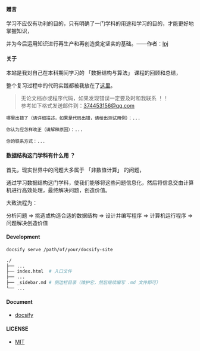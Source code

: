 #### 赠言

学习不应仅有功利的目的，只有明确了一门学科的用途和学习的目的，才能更好地掌握知识，</br>

并为今后运用知识进行再生产和再创造奠定坚实的基础。——作者：[lpj](https://liupj.top/about/)

#### 关于

本站是我对自己在本科期间学习的 「数据结构与算法」 课程的回顾和总结，</br>

整个复习过程中的代码实践都被我放在了[这里](https://github.com/Brannua/ds_algorithm)。</br>

> 无论文档亦或程序代码，如果发现错误一定要及时和我联系 ！！</br>
> 参考如下格式发送邮件到：374453156@qq.com

```
哪里出错了（请详细描述，如果是代码出错，请给出测试用例）：...

你认为应怎样改正（请解释原因）：...

你的联系方式：...
```

#### 数据结构这门学科有什么用 ？

首先，现实世界中的问题大多属于 「非数值计算」 的问题，</br>

通过学习数据结构这门学科，使我们能够将这些问题信息化，然后将信息交由计算机进行高效处理，最终解决问题，创造价值。</br>

大致流程为：

  分析问题 => 挑选或构造合适的数据结构 => 设计并编写程序 => 计算机运行程序 => 问题解决创造价值

#### Development

```bash
docsify serve /path/of/your/docsify-site
```

```bash
./
├── ...
├── index.html  # 入口文件
├── ...
├── _sidebar.md # 侧边栏目录（维护它，然后继续编写 .md 文件即可）
└── ...
```

#### Document

- [docsify](https://docsify.js.org/#/)

#### LICENSE

- [MIT](https://raw.githubusercontent.com/Brannua/docs-template/master/LICENSE)
